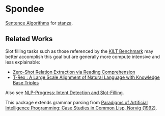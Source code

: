# Spondee

[Sentence Algorithms](https://nlp.stanford.edu/nlp/javadoc/javanlp/edu/stanford/nlp/simple/SentenceAlgorithms.html) for [stanza](https://github.com/stanfordnlp/stanza).

## Related Works

Slot filling tasks such as those referenced by the [KILT Benchmark](https://ai.meta.com/tools/kilt/) may 
better accomplish this goal but are generally more compute intensive and less
explainable:

* [Zero-Shot Relation Extraction via Reading Comprehension](https://nlp.cs.washington.edu/zeroshot/)
* [T-Rex : A Large Scale Alignment of Natural Language with Knowledge Base Triples](https://hadyelsahar.github.io/t-rex/)

Also see [NLP-Progress: Intent Detection and Slot-Filling](https://nlpprogress.com/english/intent_detection_slot_filling.html).

This package extends grammar parsing from [Paradigms of Artificial 
Intelligence Programming: Case Studies in Common Lisp, Norvig (1992)](https://norvig.github.io/paip-lisp/#/).
